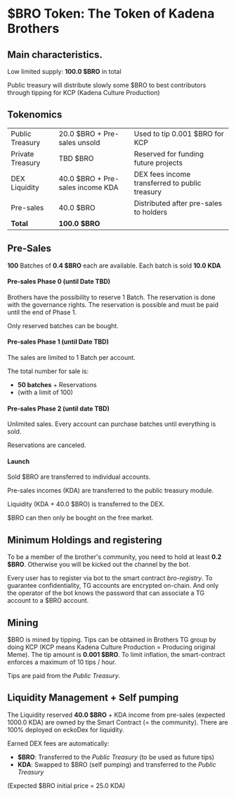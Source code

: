 # $BRO Token: The Token of Kadena Brothers

## Main characteristics.

Low limited supply: **100.0 $BRO** in total

Public treasury will distribute slowly some $BRO to best contributors through tipping for KCP
(Kadena Culture Production)

## Tokenomics

|                   |                                   |                                                |
| ----------------- | ----------------------------------|------------------------------------------------|
| Public Treasury   | 20.0 $BRO + Pre-sales unsold      | Used to tip 0.001 $BRO for KCP                 |
| Private Treasury  | TBD $BRO                          | Reserved for funding future projects           |    
| DEX Liquidity     | 40.0 $BRO + Pre-sales income KDA  | DEX fees income transferred to public treasury |
| Pre-sales         | 40.0 $BRO                         | Distributed after pre-sales to holders         |
| **Total**         | **100.0 $BRO**                    |                                                |


## Pre-Sales

**100** Batches of **0.4 $BRO** each are available. Each batch is sold **10.0 KDA**

#### Pre-sales Phase 0 (until Date TBD)

Brothers have the possibility to reserve 1 Batch. The reservation is done with the governance rights.
The reservation is possible and must be paid until the end of Phase 1.

Only reserved batches can be bought.

#### Pre-sales Phase 1 (until Date TBD)

The sales are limited to 1 Batch per account.

The total number for sale is:
* **50 batches** +  Reservations
* (with a limit of 100)

#### Pre-sales Phase 2 (until date TBD)

Unlimited sales. Every account can purchase batches until everything is sold.

Reservations are canceled.


#### Launch

Sold $BRO are transferred to individual accounts.

Pre-sales incomes (KDA) are transferred to the public treasury module.

Liquidity (KDA + 40.0 $BRO) is transferred to the DEX.

$BRO can then only be bought on the free market.


## Minimum Holdings and registering
To be a member of the brother's community, you need to hold at least **0.2 $BRO**.
Otherwise you will be kicked out the channel by the bot.

Every user has to register via bot to the smart contract *bro-registry*.
To guarantee confidentiality, TG accounts are encrypted on-chain. And only the operator of the
bot knows the password that can associate a TG account to a $BRO account.

## Mining

$BRO is mined by tipping. Tips can be obtained in Brothers TG group by doing KCP
(KCP means Kadena Culture Production = Producing original Meme).
The tip amount is **0.001 $BRO**. To limit inflation, the smart-contract enforces a maximum of 10 tips / hour.

Tips are paid from the *Public Treasury*.

## Liquidity Management + Self pumping
The Liquidity reserved **40.0 $BRO** + KDA income from pre-sales (expected 1000.0 KDA) are owned by the Smart Contract (= the community).
There are 100% deployed on eckoDex for liquidity.

Earned DEX fees are automatically:
* **$BRO**: Transferred to the *Public Treasury* (to be used as future tips)
* **KDA**: Swapped to $BRO (self pumping) and transferred to the *Public Treasury*

(Expected $BRO initial price = 25.0 KDA)
